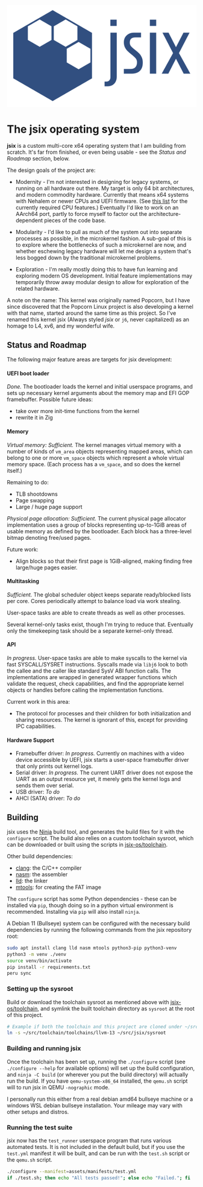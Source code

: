 ![jsix](assets/jsix.svg)

# The jsix operating system

**jsix** is a custom multi-core x64 operating system that I am building from
scratch. It's far from finished, or even being usable - see the *Status and
Roadmap* section, below.

The design goals of the project are:

* Modernity - I'm not interested in designing for legacy systems, or running on
  all hardware out there. My target is only 64 bit architectures, and modern
  commodity hardware. Currently that means x64 systems with Nehalem or newer
  CPUs and UEFI firmware. (See [this list][cpu_features] for the currently
  required CPU features.) Eventually I'd like to work on an AArch64 port,
  partly to force myself to factor out the architecture-dependent pieces of the
  code base.

* Modularity - I'd like to pull as much of the system out into separate
  processes as possible, in the microkernel fashion. A sub-goal of this is to
  explore where the bottlenecks of such a microkernel are now, and whether
  eschewing legacy hardware will let me design a system that's less bogged down
  by the traditional microkernel problems.

* Exploration - I'm really mostly doing this to have fun learning and exploring
  modern OS development. Initial feature implementations may temporarily throw
  away modular design to allow for exploration of the related hardware.

A note on the name: This kernel was originally named Popcorn, but I have since
discovered that the Popcorn Linux project is also developing a kernel with that
name, started around the same time as this project. So I've renamed this kernel
jsix (Always styled _jsix_ or `j6`, never capitalized) as an homage to L4, xv6,
and my wonderful wife.

[cpu_features]: https://github.com/justinian/jsix/blob/master/src/libraries/cpu/include/cpu/features.inc

## Status and Roadmap

The following major feature areas are targets for jsix development:

#### UEFI boot loader

_Done._ The bootloader loads the kernel and initial userspace programs, and
sets up necessary kernel arguments about the memory map and EFI GOP
framebuffer. Possible future ideas:

- take over more init-time functions from the kernel
- rewrite it in Zig

#### Memory

_Virtual memory: Sufficient._ The kernel manages virtual memory with a number
of kinds of `vm_area` objects representing mapped areas, which can belong to
one or more `vm_space` objects which represent a whole virtual memory space.
(Each process has a `vm_space`, and so does the kernel itself.)

Remaining to do:

- TLB shootdowns
- Page swapping
- Large / huge page support

_Physical page allocation: Sufficient._ The current physical page allocator
implementation uses a group of blocks representing up-to-1GiB areas of usable
memory as defined by the bootloader. Each block has a three-level bitmap
denoting free/used pages.

Future work:

- Align blocks so that their first page is 1GiB-aligned, making finding free
  large/huge pages easier.

#### Multitasking

_Sufficient._ The global scheduler object keeps separate ready/blocked lists
per core. Cores periodically attempt to balance load via work stealing.

User-space tasks are able to create threads as well as other processes.

Several kernel-only tasks exist, though I'm trying to reduce that. Eventually
only the timekeeping task should be a separate kernel-only thread.

#### API

_In progress._ User-space tasks are able to make syscalls to the kernel via
fast SYSCALL/SYSRET instructions. Syscalls made via `libj6` look to both the
callee and the caller like standard SysV ABI function calls. The
implementations are wrapped in generated wrapper functions which validate the
request, check capabilities, and find the appropriate kernel objects or handles
before calling the implementation functions.

Current work in this area:

- The protocol for processes and their children for both initialization and
  sharing resources. The kernel is ignorant of this, except for providing IPC
  capabilities.

#### Hardware Support

  * Framebuffer driver: _In progress._ Currently on machines with a video
    device accessible by UEFI, jsix starts a user-space framebuffer driver that
    only prints out kernel logs.
  * Serial driver: _In progress._ The current UART driver does not expose the
    UART as an output resource yet, it merely gets the kernel logs and sends
    them over serial.
  * USB driver: _To do_
  * AHCI (SATA) driver: _To do_

## Building

jsix uses the [Ninja][] build tool, and generates the build files for it with
the `configure` script. The build also relies on a custom toolchain sysroot, which can be
downloaded or built using the scripts in [jsix-os/toolchain][].

[Ninja]:             https://ninja-build.org
[jsix-os/toolchain]: https://github.com/jsix-os/toolchain

Other build dependencies:

* [clang][]: the C/C++ compiler
* [nasm][]: the assembler
* [lld][]: the linker
* [mtools][]: for creating the FAT image

[clang]:    https://clang.llvm.org
[nasm]:     https://www.nasm.us
[lld]:      https://lld.llvm.org
[mtools]:   https://www.gnu.org/software/mtools/

The `configure` script has some Python dependencies - these can be installed via
`pip`, though doing so in a python virtual environment is recommended.
Installing via `pip` will also install `ninja`.

A Debian 11 (Bullseye) system can be configured with the necessary build
dependencies by running the following commands from the jsix repository root:

```bash
sudo apt install clang lld nasm mtools python3-pip python3-venv
python3 -m venv ./venv
source venv/bin/activate
pip install -r requirements.txt
peru sync
```

### Setting up the sysroot

Build or download the toolchain sysroot as mentioned above with
[jsix-os/toolchain][], and symlink the built toolchain directory as `sysroot`
at the root of this project.

```bash
# Example if both the toolchain and this project are cloned under ~/src
ln -s ~/src/toolchain/toolchains/llvm-13 ~/src/jsix/sysroot
```

### Building and running jsix

Once the toolchain has been set up, running the `./configure` script (see
`./configure --help` for available options) will set up the build configuration,
and `ninja -C build` (or wherever you put the build directory) will actually run
the build. If you have `qemu-system-x86_64` installed, the `qemu.sh` script will
to run jsix in QEMU `-nographic` mode.

I personally run this either from a real debian amd64 bullseye machine or
a windows WSL debian bullseye installation. Your mileage may vary with other
setups and distros.

### Running the test suite

jsix now has the `test_runner` userspace program that runs various automated
tests. It is not included in the default build, but if you use the `test.yml`
manifest it will be built, and can be run with the `test.sh` script or the
`qemu.sh` script.

```bash
./configure --manifest=assets/manifests/test.yml
if ./test.sh; then echo "All tests passed!"; else echo "Failed."; fi
```
